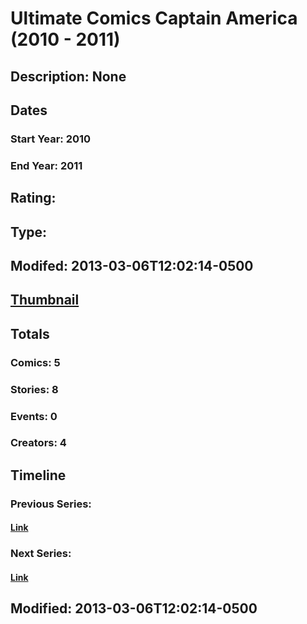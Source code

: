 # Ultimate Comics Captain America (2010 - 2011)
## Description: None
## Dates
### Start Year: 2010
### End Year: 2011
## Rating: 
## Type: 
## Modifed: 2013-03-06T12:02:14-0500
## [Thumbnail](http://i.annihil.us/u/prod/marvel/i/mg/d/f0/51377629348b5.jpg)
## Totals
### Comics: 5
### Stories: 8
### Events: 0
### Creators: 4
## Timeline
### Previous Series: 
#### [Link]()
### Next Series: 
#### [Link]()
## Modified: 2013-03-06T12:02:14-0500